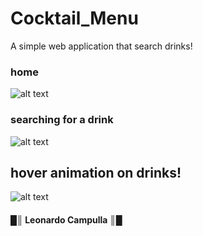 # Cocktail_Menu
A simple web application that search drinks!

### home

![alt text](./src/2024-05-03.png)

### searching for a drink

![alt text](./src/2024-05-03%20(1).png)

## hover animation on drinks!

![alt text](./src/2024-05-03%20(2).png)

#### █║ Leonardo Campulla ║█